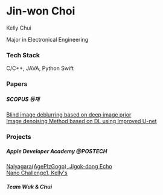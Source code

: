 # Jin-won Choi
Kelly Chui

Major in Electronical Engineering  

### Tech Stack

C/C++, JAVA, Python
Swift


### Papers
##### SCOPUS 등재
[Blind image deblurring based on deep image prior](https://paper.cricit.kr/user/listview/ieie2018/cart_rdoc.asp?URL=files/filename%3Fnum%3D412820%26db%3DRD_R&dn=412820&db=RD_R&usernum=0&seid=)  
[Image denoising Method based on DL using Improved U-net](https://paper.cricit.kr/user/listview/ieie2018/cart_rdoc.asp?URL=files/ieietspc_202108_001.pdf%3Fnum%3D408033%26db%3DRD_R&dn=408033&db=RD_R&usernum=0&seid=)
<!---
Kelly-Chui/Kelly-Chui is a ✨ special ✨ repository because its `README.md` (this file) appears on your GitHub profile.
You can click the Preview link to take a look at your changes.
--->

### Projects

##### Apple Developer Academy @POSTECH

[Naiyagara(AgePlzGogo), Jigok-dong Echo](https://github.com/DeveloperAcademy-POSTECH/Jigokdong-Echo)  
[Nano Challenge1, Kelly's](https://github.com/Kelly-Chui/NC1-Kellys)  

##### Team Wuk & Chui
